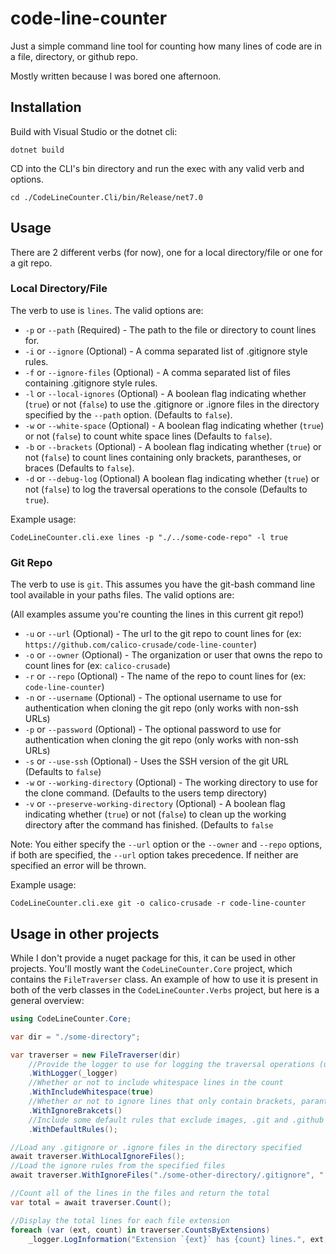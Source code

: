 # code-line-counter
Just a simple command line tool for counting how many lines of code are in a file, directory, or github repo.

Mostly written because I was bored one afternoon.

## Installation
Build with Visual Studio or the dotnet cli:
```
dotnet build
```

CD into the CLI's bin directory and run the exec with any valid verb and options.
```
cd ./CodeLineCounter.Cli/bin/Release/net7.0
```

## Usage
There are 2 different verbs (for now), one for a local directory/file or one for a git repo.

### Local Directory/File
The verb to use is `lines`. The valid options are:

* `-p` or `--path` (Required) - The path to the file or directory to count lines for.
* `-i` or `--ignore` (Optional) - A comma separated list of .gitignore style rules.
* `-f` or `--ignore-files` (Optional) - A comma separated list of files containing .gitignore style rules.
* `-l` or `--local-ignores` (Optional) - A boolean flag indicating whether (`true`) or not (`false`) to use the .gitignore or .ignore files in the directory specified by the `--path` option. (Defaults to `false`).
* `-w` or `--white-space` (Optional) - A boolean flag indicating whether (`true`) or not (`false`) to count white space lines (Defaults to `false`).
* `-b` or `--brackets` (Optional) - A boolean flag indicating whether (`true`) or not (`false`) to count lines containing only brackets, parantheses, or braces (Defaults to `false`).
* `-d` or `--debug-log` (Optional) A boolean flag indicating whether (`true`) or not (`false`) to log the traversal operations to the console (Defaults to `true`).

Example usage:
```
CodeLineCounter.cli.exe lines -p "./../some-code-repo" -l true
```

### Git Repo
The verb to use is `git`. This assumes you have the git-bash command line tool available in your paths files. The valid options are:

(All examples assume you're counting the lines in this current git repo!)
* `-u` or `--url` (Optional) - The url to the git repo to count lines for (ex: `https://github.com/calico-crusade/code-line-counter`)
* `-o` or `--owner` (Optional) - The organization or user that owns the repo to count lines for (ex: `calico-crusade`)
* `-r` or `--repo` (Optional) - The name of the repo to count lines for (ex: `code-line-counter`)
* `-n` or `--username` (Optional) - The optional username to use for authentication when cloning the git repo (only works with non-ssh URLs)
* `-p` or `--password` (Optional) - The optional password to use for authentication when cloning the git repo (only works with non-ssh URLs)
* `-s` or `--use-ssh` (Optional) - Uses the SSH version of the git URL (Defaults to `false`)
* `-w` or `--working-directory` (Optional) - The working directory to use for the clone command. (Defaults to the users temp directory)
* `-v` or `--preserve-working-directory` (Optional) - A boolean flag indicating whether (`true`) or not (`false`) to clean up the working directory after the command has finished. (Defaults to `false`

Note: You either specify the `--url` option or the `--owner` and `--repo` options, if both are specified, the `--url` option takes precedence. 
If neither are specified an error will be thrown.

Example usage:
```
CodeLineCounter.cli.exe git -o calico-crusade -r code-line-counter
```

## Usage in other projects
While I don't provide a nuget package for this, it can be used in other projects. 
You'll mostly want the `CodeLineCounter.Core` project, which contains the `FileTraverser` class.
An example of how to use it is present in both of the verb classes in the `CodeLineCounter.Verbs` project, but here is a general overview:

```csharp
using CodeLineCounter.Core;

var dir = "./some-directory";

var traverser = new FileTraverser(dir)
	//Provide the logger to use for logging the traversal operations (uses default ILoggers from Microsoft.Extensions.Logging)
	.WithLogger(_logger)
	//Whether or not to include whitespace lines in the count
	.WithIncludeWhitespace(true)
	//Whether or not to ignore lines that only contain brackets, parantheses, or braces 
	.WithIgnoreBrakcets()
	//Include some default rules that exclude images, .git and .github directories
	.WithDefaultRules();

//Load any .gitignore or .ignore files in the directory specified
await traverser.WithLocalIgnoreFiles();
//Load the ignore rules from the specified files
await traverser.WithIgnoreFiles("./some-other-directory/.gitignore", "./some-other-place/.ignore");

//Count all of the lines in the files and return the total
var total = await traverser.Count();

//Display the total lines for each file extension
foreach (var (ext, count) in traverser.CountsByExtensions)
    _logger.LogInformation("Extension `{ext}` has {count} lines.", ext, count);
```
